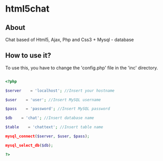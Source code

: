 html5chat
=========

## About 
Chat based of Html5, Ajax, Php and Css3 + Mysql - database

## How to use it?
To use this, you have to change the 'config.php' file in the 'inc' directory.

```php

<?php

$server    = 'localhost'; //Insert your hostname

$user    = 'user'; //Insert MySQL username

$pass    = 'password'; //Insert MySQL password

$db    = 'chat'; //Insert database name

$table    = 'chattext'; //Insert table name

mysql_connect($server, $user, $pass);

mysql_select_db($db);

?> 

```